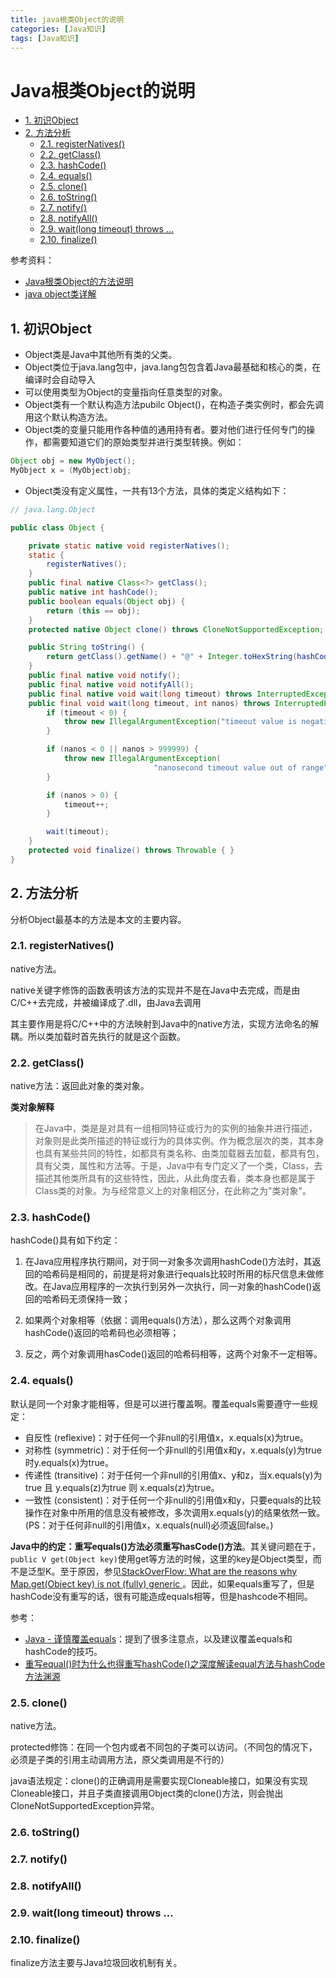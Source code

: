 ```yaml
---
title: java根类Object的说明
categories: [Java知识]
tags: [Java知识]
---
```

# Java根类Object的说明
<!-- TOC -->

- [1. 初识Object](#1-初识object)
- [2. 方法分析](#2-方法分析)
    - [2.1. registerNatives()](#21-registernatives)
    - [2.2. getClass()](#22-getclass)
    - [2.3. hashCode()](#23-hashcode)
    - [2.4. equals()](#24-equals)
    - [2.5. clone()](#25-clone)
    - [2.6. toString()](#26-tostring)
    - [2.7. notify()](#27-notify)
    - [2.8. notifyAll()](#28-notifyall)
    - [2.9. wait(long timeout) throws ...](#29-waitlong-timeout-throws-)
    - [2.10. finalize()](#210-finalize)

<!-- /TOC -->

参考资料：
- [Java根类Object的方法说明](https://fangjian0423.github.io/2016/03/12/java-Object-method/)
- [java object类详解](https://zhuanlan.zhihu.com/p/29511703)
## 1. 初识Object
- Object类是Java中其他所有类的父类。
- Object类位于java.lang包中，java.lang包包含着Java最基础和核心的类，在编译时会自动导入
- 可以使用类型为Object的变量指向任意类型的对象。
- Object类有一个默认构造方法pubilc Object()，在构造子类实例时，都会先调用这个默认构造方法。
- Object类的变量只能用作各种值的通用持有者。要对他们进行任何专门的操作，都需要知道它们的原始类型并进行类型转换。例如：
```java
Object obj = new MyObject();
MyObject x = (MyObject)obj;
```
- Object类没有定义属性，一共有13个方法，具体的类定义结构如下：
```java
// java.lang.Object

public class Object {

    private static native void registerNatives();
    static {
        registerNatives();
    }
    public final native Class<?> getClass();
    public native int hashCode();
    public boolean equals(Object obj) {
        return (this == obj);
    }
    protected native Object clone() throws CloneNotSupportedException;

    public String toString() {
        return getClass().getName() + "@" + Integer.toHexString(hashCode());
    }
    public final native void notify();
    public final native void notifyAll();
    public final native void wait(long timeout) throws InterruptedException;
    public final void wait(long timeout, int nanos) throws InterruptedException {
        if (timeout < 0) {
            throw new IllegalArgumentException("timeout value is negative");
        }

        if (nanos < 0 || nanos > 999999) {
            throw new IllegalArgumentException(
                                "nanosecond timeout value out of range");
        }

        if (nanos > 0) {
            timeout++;
        }

        wait(timeout);
    }
    protected void finalize() throws Throwable { }
}

```

## 2. 方法分析
分析Object最基本的方法是本文的主要内容。
### 2.1. registerNatives()
native方法。

native关键字修饰的函数表明该方法的实现并不是在Java中去完成，而是由C/C++去完成，并被编译成了.dll，由Java去调用

其主要作用是将C/C++中的方法映射到Java中的native方法，实现方法命名的解耦。所以类加载时首先执行的就是这个函数。

### 2.2. getClass()
native方法：返回此对象的类对象。

**类对象解释**
> 在Java中，类是是对具有一组相同特征或行为的实例的抽象并进行描述，对象则是此类所描述的特征或行为的具体实例。作为概念层次的类，其本身也具有某些共同的特性，如都具有类名称、由类加载器去加载，都具有包，具有父类，属性和方法等。于是，Java中有专门定义了一个类，Class，去描述其他类所具有的这些特性，因此，从此角度去看，类本身也都是属于Class类的对象。为与经常意义上的对象相区分，在此称之为"类对象"。

### 2.3. hashCode()
hashCode()具有如下约定：

1. 在Java应用程序执行期间，对于同一对象多次调用hashCode()方法时，其返回的哈希码是相同的，前提是将对象进行equals比较时所用的标尺信息未做修改。在Java应用程序的一次执行到另外一次执行，同一对象的hashCode()返回的哈希码无须保持一致；

2. 如果两个对象相等（依据：调用equals()方法），那么这两个对象调用hashCode()返回的哈希码也必须相等；

3. 反之，两个对象调用hasCode()返回的哈希码相等，这两个对象不一定相等。

### 2.4. equals()
默认是同一个对象才能相等，但是可以进行覆盖啊。覆盖equals需要遵守一些规定：

- 自反性 (reflexive)：对于任何一个非null的引用值x，x.equals(x)为true。
- 对称性 (symmetric)：对于任何一个非null的引用值x和y，x.equals(y)为true时y.equals(x)为true。
- 传递性 (transitive)：对于任何一个非null的引用值x、y和z，当x.equals(y)为true 且 y.equals(z)为true 则 x.equals(z)为true。
- 一致性 (consistent)：对于任何一个非null的引用值x和y，只要equals的比较操作在对象中所用的信息没有被修改，多次调用x.equals(y)的结果依然一致。
(PS：对于任何非null的引用值x，x.equals(null)必须返回false。)

**Java中的约定：重写equals()方法必须重写hasCode()方法**。其关键问题在于，`public V get(Object key)`使用get等方法的时候，这里的key是Object类型，而不是泛型K。至于原因，参见[StackOverFlow: What are the reasons why Map.get(Object key) is not (fully) generic
](https://stackoverflow.com/questions/857420/what-are-the-reasons-why-map-getobject-key-is-not-fully-generic)。因此，如果equals重写了，但是hashCode没有重写的话，很有可能造成equals相等，但是hashcode不相同。

参考：
- [Java - 谨慎覆盖equals](http://www.cnblogs.com/kavlez/p/4185547.html)：提到了很多注意点，以及建议覆盖equals和hashCode的技巧。
- [重写equal()时为什么也得重写hashCode()之深度解读equal方法与hashCode方法渊源](https://blog.csdn.net/javazejian/article/details/51348320)
### 2.5. clone()
native方法。

protected修饰：在同一个包内或者不同包的子类可以访问。（不同包的情况下，必须是子类的引用主动调用方法，原父类调用是不行的）

java语法规定：clone()的正确调用是需要实现Cloneable接口，如果没有实现Cloneable接口，并且子类直接调用Object类的clone()方法，则会抛出CloneNotSupportedException异常。

### 2.6. toString()
### 2.7. notify()
### 2.8. notifyAll()
### 2.9. wait(long timeout) throws ...
### 2.10. finalize()
finalize方法主要与Java垃圾回收机制有关。